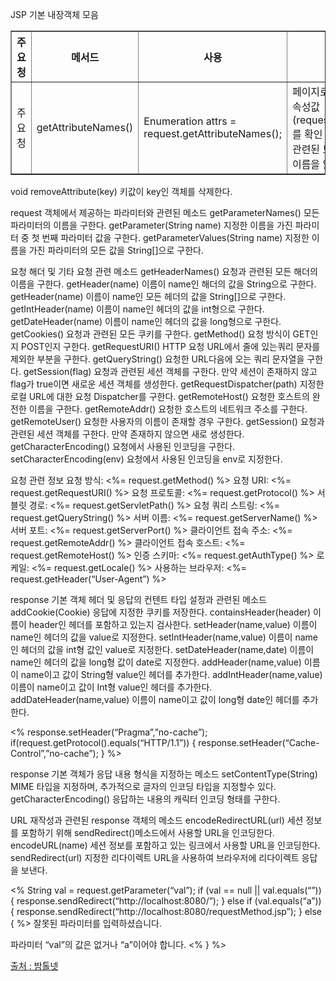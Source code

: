 JSP 기본 내장객체 모음

<table border="1" cellspacing="0">
<tr>
    <th>주 요청</th>
    <th>메서드</th>
    <th>사용</th>
    <th>설명</th>
</tr>
<tr>
    <td>주 요청</td>
    <td>getAttributeNames()</td>
    <td>Enumeration attrs = request.getAttributeNames();</td>
    <td>페이지로 넘어온 전체 속성값(request, attribute) 를 확인
    <br>관련된 모든 속성의 이름을 읽어 들인다.
    </td>
</tr>

</table>
void removeAttribute(key) 키값이 key인 객체를 삭제한다.

request 객체에서 제공하는 파라미터와 관련된 메소드
getParameterNames() 모든 파라미터의 이름을 구한다.
getParameter(String name) 지정한 이름을 가진 파라미터 중 첫 번째 파라미터 값을 구한다.
getParameterValues(String name) 지정한 이름을 가진 파라미터의 모든 값을 String[]으로 구한다.

요청 해더 및 기타 요청 관련 메소드
getHeaderNames() 요청과 관련된 모든 해더의 이름을 구한다.
getHeader(name) 이름이 name인 해더의 값을 String으로 구한다.
getHeader(name) 이름이 name인 모든 헤더의 값을 String[]으로 구한다.
getIntHeader(name) 이름이 name인 헤더의 값을 int형으로 구한다.
getDateHeader(name) 이름이 name인 헤더의 값을 long형으로 구한다.
getCookies() 요청과 관련된 모든 쿠키를 구한다.
getMethod() 요청 방식이 GET인지 POST인지 구한다.
getRequestURI() HTTP 요청 URL에서 줄에 있는쿼리 문자를 제외한 부분을 구한다.
getQueryString() 요청한 URL다음에 오는 쿼리 문자열을 구한다.
getSession(flag) 요청과 관련된 세션 객체를 구한다. 만약 세션이 존재하지 않고 flag가 true이면 새로운 세션 객체를 생성한다.
getRequestDispatcher(path) 지정한 로컬 URL에 대한 요청 Dispatcher를 구한다.
getRemoteHost() 요청한 호스트의 완전한 이름을 구한다.
getRemoteAddr() 요청한 호스트의 네트워크 주소를 구한다.
getRemoteUser() 요청한 사용자의 이름이 존재할 경우 구한다.
getSession() 요청과 관련된 세션 객체를 구한다. 만약 존재하지 않으면 새로 생성한다.
getCharacterEncoding() 요청에서 사용된 인코딩을 구한다.
setCharacterEncoding(env) 요청에서 사용된 인코딩을 env로 지정한다.

요청 관련 정보
요청 방식: <%= request.getMethod() %>
요청 URI: <%= request.getRequestURI() %>
요청 프로토콜: <%= request.getProtocol() %>
서블릿 경로: <%= request.getServletPath() %>
요청 쿼리 스트링: <%= request.getQueryString() %>
서버 이름: <%= request.getServerName() %>
서버 포트: <%= request.getServerPort() %>
클라이언트 접속 주소: <%= request.getRemoteAddr() %>
클라이언트 접속 호스트: <%= request.getRemoteHost() %>
인증 스키마: <%= request.getAuthType() %>
로케일: <%= request.getLocale() %>
사용하는 브라우저: <%= request.getHeader(“User-Agent”) %>

response 기본 객체 헤더 및 응답의 컨텐트 타입 설정과 관련된 메소드
addCookie(Cookie) 응답에 지정한 쿠키를 저장한다.
containsHeader(header) 이름이 header인 헤더를 포함하고 있는지 검사한다.
setHeader(name,value) 이름이 name인 헤더의 값을 value로 지정한다.
setIntHeader(name,value) 이름이 name인 헤더의 값을 int형 값인 value로 지정한다.
setDateHeader(name,date) 이름이 name인 헤더의 값을 long형 값이 date로 지정한다.
addHeader(name,value) 이름이 name이고 값이 String형 value인 헤더를 추가한다.
addIntHeader(name,value) 이름이 name이고 값이 Int형 value인 헤더를 추가한다.
addDateHeader(name,value) 이름이 name이고 값이 long형 date인 헤더를 추가한다.

<%
response.setHeader(“Pragma”,”no-cache”);
if(request.getProtocol().equals(“HTTP/1.1”)) {
response.setHeader(“Cache-Control”,”no-cache”);
}
%>

response 기본 객체가 응답 내용 형식을 지정하는 메소드
setContentType(String) MIME 타입을 지정하며, 추가적으로 글자의 인코딩 타입을 지정할수 있다.
getCharacterEncoding() 응답하는 내용의 캐릭터 인코딩 형태를 구한다.

URL 재작성과 관련된 response 객체의 메소드
encodeRedirectURL(url) 세션 정보를 포함하기 위해 sendRedirect()메소드에서 사용할 URL을 인코딩한다.
encodeURL(name) 세션 정보를 포함하고 있는 링크에서 사용할 URL을 인코딩한다.
sendRedirect(url) 지정한 리다이렉트 URL을 사용하여 브라우저에 리다이렉트 응답을 보낸다.

<%
String val = request.getParameter(“val”);
if (val == null || val.equals(“”)) {
response.sendRedirect(“http://localhost:8080/”);
} else if (val.equals(“a”)) {
response.sendRedirect(“http://localhost:8080/requestMethod.jsp”);
} else {
%> <html> <head></head> <body> 잘못된 파라미터를 입력하셨습니다. <p> 파라미터 “val”의 값은 없거나 “a”이어야 합니다. </body> </html> <%
}
%>

[출처 : 밤톨넷](http://bamtol.net/v5/bbs/board.php?bo_table=pp_server&wr_id=9)
